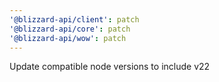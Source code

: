```yaml
---
'@blizzard-api/client': patch
'@blizzard-api/core': patch
'@blizzard-api/wow': patch
---
```


Update compatible node versions to include v22
